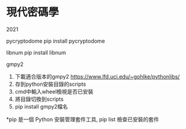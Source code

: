 # 現代密碼學
2021

pycryptodome
pip install pycryptodome

libnum
pip install libnum

gmpy2
1. 下載適合版本的gmpy2 https://www.lfd.uci.edu/~gohlke/pythonlibs/
2. 存到python安裝目錄的scripts
3. cmd中輸入wheel檢視是否已安裝
4. 將目錄切換到scripts
5. pip install gmpy2檔名

*pip 是一個 Python 安裝管理套件工具, pip list 檢查已安裝的套件
